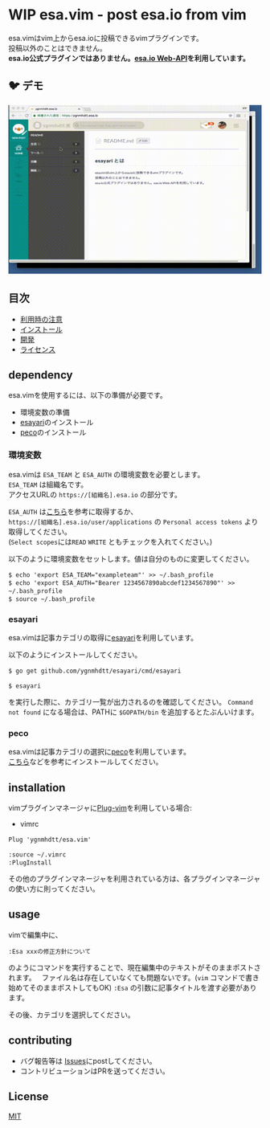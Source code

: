# WIP esa.vim - post esa.io from vim 

esa.vimはvim上からesa.ioに投稿できるvimプラグインです。  
投稿以外のことはできません。  
**esa.io公式プラグインではありません。[esa.io Web-API](https://docs.esa.io/posts/102)を利用しています。**

## 🐦 デモ

![demo](https://github.com/ygnmhdtt/esa.vim/blob/demogif/esayari-demo.mov.gif)

## 目次

* [利用時の注意](#dependency)
* [インストール](#installation)
* [開発](#contributing)
* [ライセンス](#License)

## dependency

esa.vimを使用するには、以下の準備が必要です。

* 環境変数の準備
* [esayari](https://github.com/ygnmhdtt/esayari)のインストール
* [peco](https://github.com/peco/peco)のインストール

### 環境変数
esa.vimは `ESA_TEAM` と `ESA_AUTH` の環境変数を必要とします。  
`ESA_TEAM` は組織名です。  
アクセスURLの `https://[組織名].esa.io` の部分です。  

`ESA_AUTH` は[こちら](https://docs.esa.io/posts/102#3-0-0)を参考に取得するか、  
`https://[組織名].esa.io/user/applications` の `Personal access tokens` より取得してください。  
(`Select scopes`には`READ` `WRITE` ともチェックを入れてください。)

以下のように環境変数をセットします。値は自分のものに変更してください。

```
$ echo 'export ESA_TEAM="exampleteam"' >> ~/.bash_profile
$ echo 'export ESA_AUTH="Bearer 1234567890abcdef1234567890"' >> ~/.bash_profile
$ source ~/.bash_profile
```

### esayari
esa.vimは記事カテゴリの取得に[esayari](https://github.com/ygnmhdtt/esayari)を利用しています。   

以下のようにインストールしてください。

```
$ go get github.com/ygnmhdtt/esayari/cmd/esayari
```

```
$ esayari
```

を実行した際に、カテゴリ一覧が出力されるのを確認してください。
`Command not found` になる場合は、PATHに `$GOPATH/bin` を追加するとたぶんいけます。

### peco
esa.vimは記事カテゴリの選択に[peco](https://github.com/peco/peco)を利用しています。  
[こちら](https://qiita.com/lestrrat/items/de8565fe32864f76ac19)などを参考にインストールしてください。  

## installation
vimプラグインマネージャに[Plug-vim](https://github.com/junegunn/vim-plug)を利用している場合:

* vimrc

```
Plug 'ygnmhdtt/esa.vim'
```

```
:source ~/.vimrc
:PlugInstall
```

その他のプラグインマネージャを利用されている方は、各プラグインマネージャの使い方に則ってください。

## usage

vimで編集中に、

```
:Esa xxxの修正方針について
```

のようにコマンドを実行することで、現在編集中のテキストがそのままポストされます。  
ファイル名は存在していなくても問題ないです。(`vim` コマンドで書き始めてそのままポストしてもOK)
`:Esa` の引数に記事タイトルを渡す必要があります。 

その後、カテゴリを選択してください。  

## contributing

* バグ報告等は [Issues](https://github.com/ygnmhdtt/esa.vim/issues)にpostしてください。
* コントリビューションはPRを送ってください。

## License

[MIT](https://github.com/ygnmhdtt/esa.vim/blob/master/LICENSE)
